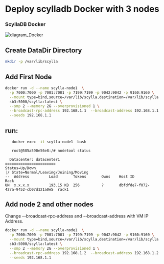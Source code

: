 # Deploy scylladb Docker with 3 nodes
### ScyllaDB Docker 

![diagram_Docker](https://github.com/chrsac/scylladb/assets/8300074/8e3bbfd1-a1e2-4f60-96c9-364e708eda35)

## Create DataDir Directory

```bash
mkdir -p /var/lib/scylla
```

## Add First Node 

```bash
docker run -d --name scylla-node1  \
  -p 7000:7000 -p 7001:7001 -p 7199:7199 -p 9042:9042 -p 9160:9160 \
  --mount type=bind,source=/var/lib/scylla,destination=/var/lib/scylla \
  sb3:5000/scylla:latest \
  --smp 2 --memory 2G --overprovisioned 1 \
  --broadcast-rpc-address 192.168.1.1  --broadcast-address 192.168.1.1 \
  --seeds 192.168.1.1

```

## run: 

```bash
   docker exec -it scylla-node1  bash
```

```bash
   root@585a590e56e8:/# nodetool status
```

```console
  Datacenter: datacenter1
=======================
Status=Up/Down
|/ State=Normal/Leaving/Joining/Moving
--  Address         Load       Tokens       Owns    Host ID                               Rack
UN  x.x.x.x         193.15 KB  256          ?       dbfdfde7-f072-427a-9452-cb07d121a0e5  rack1

```

## Add node 2 and other nodes

Change --broadcast-rpc-address and --broadcast-address with VM IP Address.

```bash
docker run -d --name scylla-node1  \
  -p 7000:7000 -p 7001:7001 -p 7199:7199 -p 9042:9042 -p 9160:9160 \
  --mount type=bind,source=/var/lib/scylla,destination=/var/lib/scylla \
  sb3:5000/scylla:latest \
  --smp 2 --memory 2G --overprovisioned 1 \
  --broadcast-rpc-address 192.168.1.2  --broadcast-address 192.168.1.2 \
  --seeds 192.168.1.1
```






  


